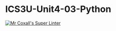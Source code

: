 # ICS3U-Unit4-03-Python

[![Mr Coxall's Super Linter](https://github.com/Cameron-Diedrich/ICS3U-Unit4-03-Python/workflows/Mr%20Coxall's%20Super%20Linter/badge.svg)](https://github.com/Cameron-Diedrich/ICS3U-Unit4-03-Python/actions/)
